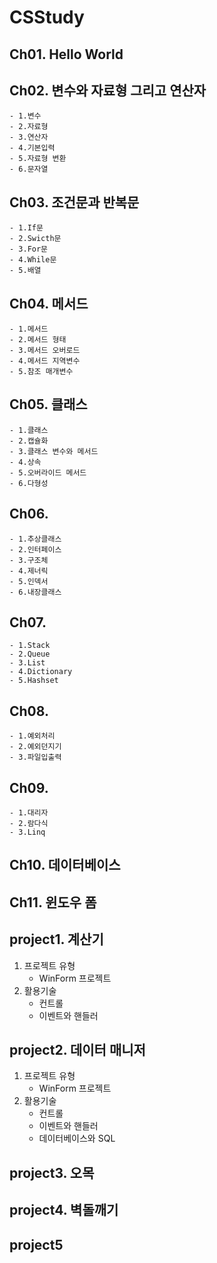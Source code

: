 # CSStudy
## Ch01. Hello World
## Ch02. 변수와 자료형 그리고 연산자
	- 1.변수
	- 2.자료형
	- 3.연산자
	- 4.기본입력
	- 5.자료형 변환
	- 6.문자열
## Ch03. 조건문과 반복문
	- 1.If문
	- 2.Swicth문
	- 3.For문
	- 4.While문
	- 5.배열
## Ch04. 메서드
	- 1.메서드
	- 2.메서드 형태
	- 3.메서드 오버로드
	- 4.메서드 지역변수
	- 5.참조 매개변수
## Ch05. 클래스
	- 1.클래스
	- 2.캡슐화
	- 3.클래스 변수와 메서드
	- 4.상속
	- 5.오버라이드 메서드
	- 6.다형성
## Ch06.
	- 1.추상클래스
	- 2.인터페이스
	- 3.구조체
	- 4.제너릭
	- 5.인덱서
	- 6.내장클래스
## Ch07.
	- 1.Stack
	- 2.Queue
	- 3.List
	- 4.Dictionary
	- 5.Hashset
## Ch08.
	- 1.예외처리
	- 2.예외던지기
	- 3.파일입출력
## Ch09.
	- 1.대리자
	- 2.람다식
	- 3.Linq
## Ch10. 데이터베이스 
## Ch11. 윈도우 폼
## project1. 계산기
1. 프로젝트 유형
	- WinForm 프로젝트
2. 활용기술
	- 컨트롤
	- 이벤트와 핸들러
## project2. 데이터 매니저
1. 프로젝트 유형
	- WinForm 프로젝트
2. 활용기술
	- 컨트롤
	- 이벤트와 핸들러
	- 데이터베이스와 SQL
## project3. 오목
## project4. 벽돌깨기
## project5
